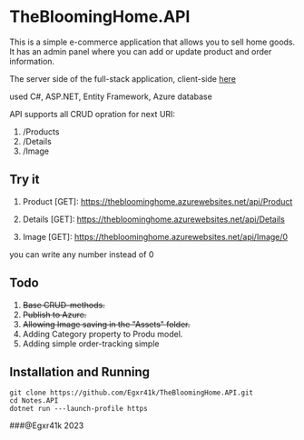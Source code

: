 # TheBloomingHome.API

This is a simple e-commerce application that allows you to sell home goods. It has an admin panel where you can add or update product and order information.

The server side of the full-stack application, client-side [here](https://github.com/Egxr41k/TheBloomingHome.UI/)

used C#, ASP.NET, Entity Framework, Azure database

API supports all CRUD opration for next URI:

1. /Products
2. /Details
3. /Image

## Try it
1. Product [GET]: 
	https://thebloominghome.azurewebsites.net/api/Product

2. Details [GET]:
	https://thebloominghome.azurewebsites.net/api/Details 

3.  Image   [GET]:
	https://thebloominghome.azurewebsites.net/api/Image/0

you can write any number instead of 0

## Todo
1. ~~Base CRUD-methods.~~
2. ~~Publish to Azure.~~
3. ~~Allowing Image saving in the "Assets" folder.~~
4. Adding Category property to Produ model.
5. Adding simple order-tracking simple


## Installation and Running 
```
git clone https://github.com/Egxr41k/TheBloomingHome.API.git 
cd Notes.API
dotnet run ---launch-profile https
```

###@Egxr41k 2023
